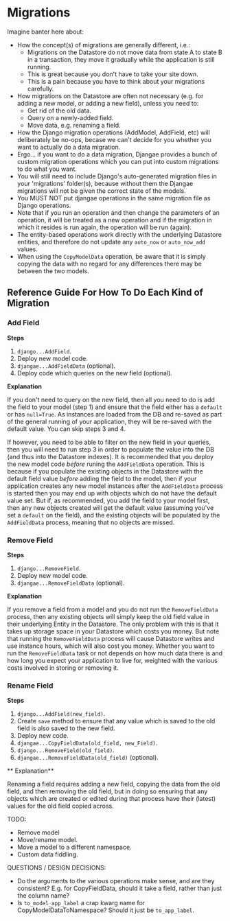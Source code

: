 # Migrations

Imagine banter here about:

* How the concept(s) of migrations are generally different, i.e.:
  - Migrations on the Datastore do not move data from state A to state B in a transaction, they move it gradually while the application is still running.
  - This is great because you don't have to take your site down.
  - This is a pain because you have to think about your migrations carefully.
* How migrations on the Datastore are often not necessary (e.g. for adding a new model, or adding a new field), unless you need to:
  - Get rid of the old data.
  - Query on a newly-added field.
  - Move data, e.g. renaming a field.
* How the Django migration operations (AddModel, AddField, etc) will deliberately be no-ops, becase we can't decide for you whether you want to actually do a data migration.
* Ergo... if you want to do a data migration, Djangae provides a bunch of custom migration operations which you can put into custom migrations to do what you want.
* You will still need to include Django's auto-generated migration files in your 'migrations' folder(s), because without them the Djangae migrations will not be given the correct state of the models.
* You MUST NOT put djangae operations in the same migration file as Django operations.
* Note that if you run an operation and then change the parameters of an operation, it will be treated as a new operation and if the migration in which it resides is run again, the operation will be run (again).
* The entity-based operations work directly with the underlying Datastore entities, and therefore do not update any `auto_now` or `auto_now_add` values.
* When using the `CopyModelData` operation, be aware that it is simply copying the data with no regard for any differences there may be between the two models.

## Reference Guide For How To Do Each Kind of Migration


### Add Field

**Steps**

1. `django...AddField`.
2. Deploy new model code.
3. `djangae...AddFieldData` (optional).
4. Deploy code which queries on the new field (optional).


**Explanation**

If you don't need to query on the new field, then all you need to do is add the field to your model (step 1) and ensure that the field either has a `default` or has `null=True`.
As instances are loaded from the DB and re-saved as part of the general running of your application, they will be re-saved with the default value.
You can skip steps 3 and 4.

If however, you need to be able to filter on the new field in your queries, then you will need to run step 3 in order to populate the value into the DB (and thus into the Datastore indexes).
It is recommended that you deploy the new model code _before_ runing the `AddFieldData` operation.
This is because if you populate the existing objects in the Datastore with the default field value _before_ adding the field to the model, then if your application creates any new model instances after the `AddFieldData` process is started then you may end up with objects which do not have the default value set.
But if, as recommended, you add the field to your model first, then any new objects created will get the default value (assuming you've set a `default` on the field), and the existing objects will be populated by the `AddFieldData` process, meaning that no objects are missed.


### Remove Field

**Steps**

1. `django...RemoveField`.
2. Deploy new model code.
3. `djangae...RemoveFieldData` (optional).


**Explanation**

If you remove a field from a model and you do not run the `RemoveFieldData` process, then any existing objects will simply keep the old field value in their underlying Entity in the Datastore.
The only problem with this is that it takes up storage space in your Datastore which costs you money.
But note that running the `RemoveFieldData` process will cause Datastore writes and use instance hours, which will also cost you money.
Whether you want to run the `RemoveFieldData` task or not depends on how much data there is and how long you expect your application to live for, weighted with the various costs involved in storing or removing it.


### Rename Field

**Steps**

1. `django...AddField(new_field)`.
2. Create `save` method to ensure that any value which is saved to the old field is also saved to the new field.
3. Deploy new code.
4. `djangae...CopyFieldData(old_field, new_Field)`.
5. `django...RemoveField(old_field)`.
6. `djangae...RemoveFieldData(old_field)` (optional).


** Explanation**

Renaming a field requires adding a new field, copying the data from the old field, and then removing the old field, but in doing so ensuring that any objects which are created or edited during that process have their (latest) values for the old field copied across.


TODO:
* Remove model
* Move/rename model.
* Move a model to a different namespace.
* Custom data fiddling.


QUESTIONS / DESIGN DECISIONS:

* Do the arguments to the various operations make sense, and are they consistent?  E.g. for CopyFieldData, should it take a field, rather than just the column name?
* Is `to_model_app_label` a crap kwarg name for CopyModelDataToNamespace?  Should it just be `to_app_label`.

